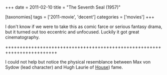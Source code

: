 +++
date = 2011-02-10
title = "The Seventh Seal (1957)"

[taxonomies]
tags = ['2011-movie', 'decent']
categories = ['movies']
+++

I don\'t know if we were to take this as comic farce or serious fantasy
drama, but it turned out too eccentric and unfocused. Luckily it got
great cinematography.

++++++++++++++++++++++++++++++++++++++++++++++++++++++++++++++++++++++++

I could not help but notice the physical resemblance between Max von
Sydow (lead character) and Hugh Laurie of [House]) fame.

  [House]: http://en.wikipedia.org/wiki/House_(TV_series)
